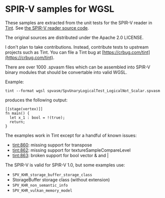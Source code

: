 # SPIR-V samples for WGSL

These samples are extracted from the unit tests for the SPIR-V reader in [Tint](https://dawn.googlesource.com/tint).
See [the SPIR-V reader source code](https://dawn.googlesource.com/tint/+/refs/heads/main/src/reader/spirv/).

The original sources are distributed under the Apache 2.0 LICENSE.

I don't plan to take contributions.  Instead, contribute tests to upstream
projects such as Tint.  You can file a Tint bug at [https://crbug.com/tint](https://crbug.com/tint).

There are over 1000 .spvasm files which can be assembled into SPIR-V binary
modules that should be convertable into valid WGSL.

Example:

    tint --format wgsl spvasm/SpvUnaryLogicalTest_LogicalNot_Scalar.spvasm

produces the following output:

```
[[stage(vertex)]]
fn main() {
  let x_1 : bool = !(true);
  return;
}
```

The examples work in Tint except for a handful of known issues:
- [tint:860](https://crbug.com/tint/860): missing support for transpose
- [tint:862](https://crbug.com/tint/862): missing support for textureSampleCompareLevel
- [tint:863](https://crbug.com/tint/863): broken support for bool vector & and |

The SPIR-V is valid for SPIR-V 1.0, but some examples use:
- `SPV_KHR_storage_buffer_storage_class`
- StorageBuffer storage class (without extension)
- `SPV_KHR_non_semantic_info`
- `SPV_KHR_vulkan_memory_model`
